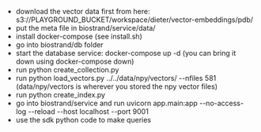 - download the vector data first from here: s3://PLAYGROUND_BUCKET/workspace/dieter/vector-embeddings/pdb/
- put the meta file in biostrand/service/data/
- install docker-compose (see install.sh)
- go into biostrand/db folder
- start the database service: docker-compose up -d (you can bring it down using docker-compose down)
- run python create_collection.py
- run python load_vectors.py ../../data/npy/vectors/ --nfiles 581 (data/npy/vectors is wherever you stored the npy vector files)
- run python create_index.py
- go into biostrand/service and run uvicorn app.main:app --no-access-log --reload --host localhost --port 9001
- use the sdk python code to make queries
